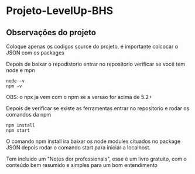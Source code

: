 # Projeto-LevelUp-BHS

## Observações do projeto
Coloque apenas os codigos source do projeto, é importante colcocar o JSON com os packages

Depois de baixar o repodistorio entrar no repositorio verificar se você tem node e mpn

```
node -v
npm -v
```
OBS: o npx ja vem com o npm se a versao for acima de 5.2+

Depois de verificar se existe as ferramentas entrar no repositorio
e rodar os comandos da npm

```
npm install
npm start
```

O comando npm install ira baixar os node modules cituados no package JSON
depois rodar o comando start para iniciar a localhost.

Tem incluido um "Notes dor professionals", esse é um livro gratuito, com o conteúdo
bem resumido e simples para um bom entendimento
